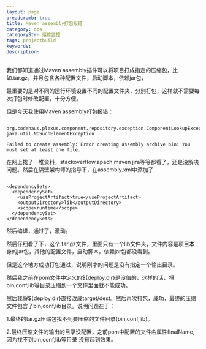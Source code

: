 ```yaml
---
layout: page
breadcrumb: true
title: Maven assembly打包报错
category: ops
categoryStr: 运维监控
tags: projectbuild
keywords: 
description: 
---
```



我们都知道通过Maven assembly插件可以将项目打成指定的压缩包，比如.tar.gz，并且包含各种配置文件，启动脚本，依赖jar包，

最重要的是对不同的运行环境设置不同的配置文件夹，分别打包，这样就不需要每次打包时修改配置，十分方便。

但是今天我使用Maven assembly打包报错：

```

org.codehaus.plexus.component.repository.exception.ComponentLookupException: java.util.NoSuchElementException

Failed to create assembly: Error creating assembly archive bin: You must set at least one file.

```

在网上找了一堆资料，stackoverflow,apach maven jira等等都看了，还是没解决问题。然后在隔壁架构师的指导下，在assembly.xml中添加了

```

<dependencySets>
  <dependencySet>
    <useProjectArtifact>true</useProjectArtifact>
    <outputDirectory>lib</outputDirectory>
    <scope>runtime</scope>
  </dependencySet>
</dependencySets>

```

然后编译，通过了，激动。

然后仔细看了下，这个.tar.gz文件，里面只有一个lib文件夹，文件内容是项目本身的jar包，其他的配置文件，启动脚本，依赖jar包都没看到。

但是这个地方成功打包通过，说明刚才的问题是没有指定一个输出目录。

然后我之前在pom文件中定义的${deploy.dir}是没值的，这样的话，将bin,conf,lib等目录压缩到一个文件里面就不能成功。

然后我将${deploy.dir}直接改成target/dest。然后再次打包，成功，最终的压缩文件包含了bin,conf,lib目录。说明问题在于：

1.最终的tar.gz压缩包找不到要压缩的文件目录(bin,conf,lib)。

2.最终压缩文件的输出的目录没配置，之前pom中配置的文件名属性finalName,因为找不到bin,conf,lib等目录 没有起到效果。


